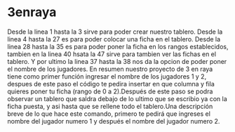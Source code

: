 # 3enraya
Desde la linea 1 hasta la 3 sirve para poder crear nuestro tablero.
Desde la linea 4 hasta la 27 es para poder colocar una ficha en el tablero.
Desde la linea 28 hasta la 35 es para poder poner la ficha en los rangos establecidos, tambien en la linea 40 hsata la 47 sirve para tambien ver las fichas en el tablero.
Y por ultimo la linea 37 hasta la 38 nos da la opcion de poder poner el nombre de los jugadores.
En resumen nuestro proyecto de 3 en raya tiene como primer función ingresar el nombre de los jugadores 1 y 2, despues de este paso el código te pedira insertar en que columna y fila quieres poner tu ficha (rango de 0 a 2).Después de este paso se podra observar un tablero que saldra debajo de lo ultimo que se escribio ya con la ficha puesta, y asi hasta que se rellene todo el tablero.Una descripción breve de lo que hace este comando, primero te pedirá que ingreses el nombre del jugador numero 1 y después el nombre del jugador numero 2.

